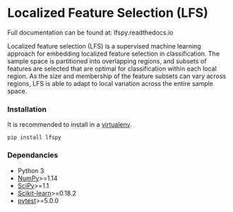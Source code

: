 # Localized Feature Selection (LFS)


Full documentation can be found at: lfspy.readthedocs.io

Localized feature selection (LFS) is a supervised machine learning approach for embedding localized feature selection in classification. The sample space is partitioned into overlapping regions, and subsets of features are selected that are optimal for classification within each local region. As the size 
and membership of the feature subsets 
can vary across regions, LFS is able to adapt to local variation across the entire sample space.

### Installation
It is recommended to install in a [virtualenv](https://packaging.python.org/guides/installing-using-pip-and-virtual-environments/).

```
pip install lfspy
```

### Dependancies
* Python 3
* [NumPy](https://numpy.org/)>=1.14
* [SciPy](https://www.scipy.org/)>=1.1
* [Scikit-learn](https://scikit-learn.org/stable/index.html)>=0.18.2
* [pytest](https://docs.pytest.org/en/latest/)>=5.0.0
